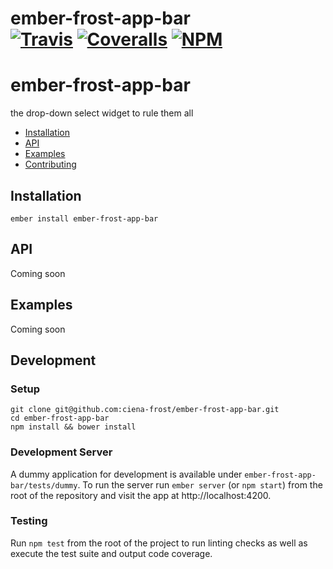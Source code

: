 [ci-img]: https://travis-ci.org/ciena-frost/ember-frost-app-bar.svg "Build Status"
[ci-url]: https://travis-ci.org/ciena-frost/ember-frost-app-bar

[cov-img]: https://coveralls.io/repos/github/ciena-frost/ember-frost-app-bar/badge.svg?branch=master "Code Coverage"
[cov-url]: https://coveralls.io/github/ciena-frost/ember-frost-app-bar

[npm-img]: https://img.shields.io/npm/v/ember-frost-app-bar.svg "NPM Version"
[npm-url]: https://www.npmjs.com/package/ember-frost-app-bar

# ember-frost-app-bar <br /> [![Travis][ci-img]][ci-url] [![Coveralls][cov-img]][cov-url] [![NPM][npm-img]][npm-url]

# ember-frost-app-bar
the drop-down select widget to rule them all

 * [Installation](#Installation)
 * [API](#API)
 * [Examples](#Examples)
 * [Contributing](#Contributing)

## Installation
```
ember install ember-frost-app-bar
```

## API
Coming soon

## Examples
Coming soon

## Development
### Setup
```
git clone git@github.com:ciena-frost/ember-frost-app-bar.git
cd ember-frost-app-bar
npm install && bower install
```

### Development Server
A dummy application for development is available under `ember-frost-app-bar/tests/dummy`.
To run the server run `ember server` (or `npm start`) from the root of the repository and
visit the app at http://localhost:4200.

### Testing
Run `npm test` from the root of the project to run linting checks as well as execute the test suite
and output code coverage.
